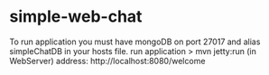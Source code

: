 simple-web-chat
===============
To run application you must have mongoDB on port 27017 and alias simpleChatDB in your hosts file.
run application > mvn jetty:run  (in WebServer)
address: http://localhost:8080/welcome